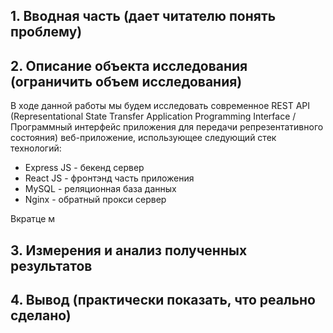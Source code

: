 ## 1. Вводная часть (дает читателю понять проблему) 
## 2. Описание объекта исследования (ограничить объем исследования)

В ходе данной работы мы будем исследовать современное REST API (Representational State Transfer Application Programming Interface / Программный интерфейс приложения для передачи репрезентативного состояния) веб-приложение, использующее следующий стек технологий:
- Express JS - бекенд сервер
- React JS - фронтэнд часть приложения 
- MySQL - реляционная база данных
- Nginx - обратный прокси сервер 

Вкратце м

## 3. Измерения и анализ полученных результатов
## 4. Вывод (практически показать, что реально сделано)